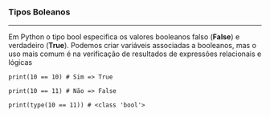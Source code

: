 ### Tipos Boleanos
****
Em Python o tipo bool especifica os valores booleanos falso (**False**) e verdadeiro (**True**). Podemos criar variáveis associadas a booleanos, mas o uso mais comum é na verificação de resultados de expressões relacionais e lógicas

```
print(10 == 10) # Sim => True

print(10 == 11) # Não => False

print(type(10 == 11)) # <class 'bool'>
```
